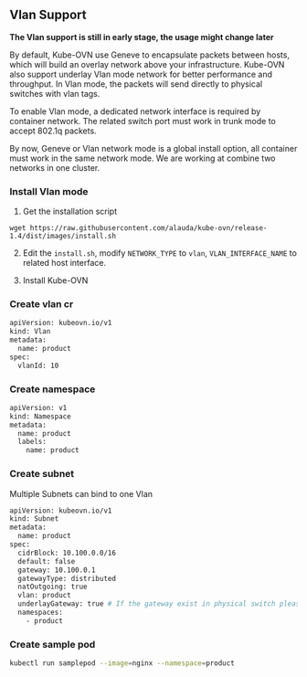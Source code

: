 ## Vlan Support

**The Vlan support is still in early stage, the usage might change later**

By default, Kube-OVN use Geneve to encapsulate packets between hosts, which will build an overlay network above your infrastructure.
Kube-OVN also support underlay Vlan mode network for better performance and throughput.
In Vlan mode, the packets will send directly to physical switches with vlan tags.

To enable Vlan mode, a dedicated network interface is required by container network.
The related switch port must work in trunk mode to accept 802.1q packets.

By now, Geneve or Vlan network mode is a global install option, all container must work in the same network mode.
We are working at combine two networks in one cluster.

### Install Vlan mode

1. Get the installation script

`wget https://raw.githubusercontent.com/alauda/kube-ovn/release-1.4/dist/images/install.sh`

2. Edit the `install.sh`, modify `NETWORK_TYPE` to `vlan`, `VLAN_INTERFACE_NAME` to related host interface.

3. Install Kube-OVN

### Create vlan cr

```bash
apiVersion: kubeovn.io/v1
kind: Vlan
metadata:
  name: product
spec:
  vlanId: 10
```

### Create namespace
```bash
apiVersion: v1
kind: Namespace
metadata:
  name: product
  labels:
    name: product
```

### Create subnet

Multiple Subnets can bind to one Vlan

```bash
apiVersion: kubeovn.io/v1
kind: Subnet
metadata:
  name: product
spec:
  cidrBlock: 10.100.0.0/16
  default: false
  gateway: 10.100.0.1
  gatewayType: distributed
  natOutgoing: true
  vlan: product
  underlayGateway: true # If the gateway exist in physical switch please set underlayGateway to true, otherwise kube-ovn will create a virtual one
  namespaces:
    - product
```

### Create sample pod
```bash
kubectl run samplepod --image=nginx --namespace=product
```
